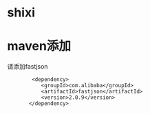 # shixi
# maven添加

请添加fastjson
```
        <dependency>
           <groupId>com.alibaba</groupId>
           <artifactId>fastjson</artifactId>
           <version>2.0.9</version>
       </dependency>
```
